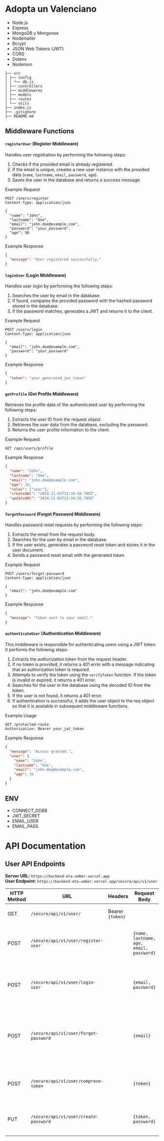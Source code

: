 # Adopta un Valenciano

- Node.js
- Express
- MongoDB y Mongoose
- Nodemailer
- Bcrypt
- JSON Web Tokens (JWT)
- CORS
- Dotenv
- Nodemon

```
├── src
│ ├── config
│ │ └── db.js
│ ├── controllers
│ ├── middlewares
│ ├── models
│ ├── routes
│ └── utils
├── index.js
├── .gitignore
├── README.md
```


## Middleware Functions

#### `registerUser` (Register Middleware)

Handles user registration by performing the following steps:

1. Checks if the provided email is already registered.
2. If the email is unique, creates a new user instance with the provided data (`name`, `lastname`, `email`, `password`, `age`).
3. Saves the user in the database and returns a success message.


Example Request

```http
POST /users/register
Content-Type: application/json

{
  "name": "John",
  "lastname": "Doe",
  "email": "john.doe@example.com",
  "password": "your_password",
  "age": 30
}
```
Example Response

```json
{
  "message": "User registered successfully."
}

```

#### `loginUser` (Login Middleware)

Handles user login by performing the following steps:

1. Searches the user by email in the database.
2. If found, compares the provided password with the hashed password stored in the database.
3. If the password matches, generates a JWT and returns it to the client.


Example Request

```http
POST /users/login
Content-Type: application/json

{
  "email": "john.doe@example.com",
  "password": "your_password"
}
```
Example Response

```json
{
  "token": "your_generated_jwt_token"
}

```

#### `getProfile` (Get Profile Middleware)

Retrieves the profile data of the authenticated user by performing the following steps:

1. Extracts the user ID from the request object.
2. Retrieves the user data from the database, excluding the password.
3. Returns the user profile information to the client.


Example Request

```http
GET /api/users/profile

```
Example Response

```json
{
  "name": "John",
  "lastname": "Doe",
  "email": "john.doe@example.com",
  "age": 30,
  "roles": ["user"],
  "createdAt": "2024-11-03T12:34:56.789Z",
  "updatedAt": "2024-11-03T12:34:56.789Z"
}

```

#### `forgotPassword` (Forgot Password Middleware)

Handles password reset requests by performing the following steps:

1. Extracts the email from the request body.
2. Searches for the user by email in the database.
3. If the user exists, generates a password reset token and stores it in the user document.
4. Sends a password reset email with the generated token.


Example Request

```http
POST /users/forgot-password
Content-Type: application/json

{
  "email": "john.doe@example.com"
}

```
Example Response

```json
{
  "message": "Token sent to your email."
}

```

#### `authenticateUser` (Authentication Middleware)

This middleware is responsible for authenticating users using a JWT token. It performs the following steps:

1. Extracts the authorization token from the request header.
2. If no token is provided, it returns a 401 error with a message indicating that an authorization token is required.
3. Attempts to verify the token using the `verifyToken` function. If the token is invalid or expired, it returns a 401 error.
4. Searches for the user in the database using the decoded ID from the token.
5. If the user is not found, it returns a 401 error.
6. If authentication is successful, it adds the user object to the req object so that it is available in subsequent middleware functions.


Example Usage

```http
GET /protected-route
Authorization: Bearer your_jwt_token

```
Example Response

```json
{
  "message": "Access granted.",
  "user": {
    "name": "John",
    "lastname": "Doe",
    "email": "john.doe@example.com",
    "age": 30
  }
}

```

## ENV
- CONNECT_DDBB
- JWT_SECRET
- EMAIL_USER
- EMAIL_PASS


# API Documentation

## User API Endpoints

**Server URL:** `https://backend-eta-umber.vercel.app`  
**User Endpoint:** `https://backend-eta-umber.vercel.app/secure/api/v1/user`

| HTTP Method | URL                                      | Headers          | Request Body                             | Description                                                         |
|-------------|------------------------------------------|-------------------|-----------------------------------------|---------------------------------------------------------------------|
| GET         | `/secure/api/v1/user/`                  | Bearer `{token}`  |                                         | Get user profile information | Return {user}                          |
| POST        | `/secure/api/v1/user/register-user`     |                   | `{name, lastname, age, email, password}` | Registers a new user in the database. Return {user}                 |
| POST        | `/secure/api/v1/user/login-user`        |                   | `{email, password}`                     | Logs in a user, creating a session. Return {user, token}            |
| POST        | `/secure/api/v1/user/forgot-password`   |                   | `{email}`                               | Sends a reset password link to the user. Return message: "Code send" mail. |
| POST        | `/secure/api/v1/user/comprove-token`    |                   | `{token}`                               | Verifies the reset password token. Return Boolean.                  |
| PUT         | `/secure/api/v1/user/create-password`   |                   | `{token, password}`                     | Updates the user’s password. Return {user}.                          |
